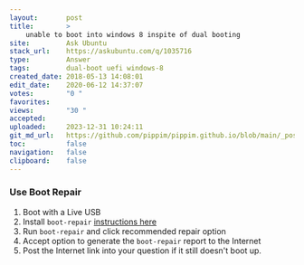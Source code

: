 ```yaml
---
layout:       post
title:        >
    unable to boot into windows 8 inspite of dual booting
site:         Ask Ubuntu
stack_url:    https://askubuntu.com/q/1035716
type:         Answer
tags:         dual-boot uefi windows-8
created_date: 2018-05-13 14:08:01
edit_date:    2020-06-12 14:37:07
votes:        "0 "
favorites:    
views:        "30 "
accepted:     
uploaded:     2023-12-31 10:24:11
git_md_url:   https://github.com/pippim/pippim.github.io/blob/main/_posts/2018/2018-05-13-unable-to-boot-into-windows-8-inspite-of-dual-booting.md
toc:          false
navigation:   false
clipboard:    false
---
```


### Use Boot Repair

1. Boot with a Live USB
2. Install `boot-repair` [instructions here](https://help.ubuntu.com/community/Boot-Repair)
3. Run `boot-repair` and click recommended repair option
4. Accept option to generate the `boot-repair` report to the Internet
5. Post the Internet link into your question if it still doesn't boot up.
